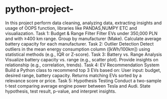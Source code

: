 # python-project-
In this project perform data cleaning, analyzing data, extracting insights and usage of OOPS function, libraries like PANDAS,NUMPY ETC and visualiazation.
Task 1: Budget & Range Filter
Filter EVs under 350,000 PLN and with ≥400 km range.
Group by manufacturer (Make).
Calculate average battery capacity for each manufacturer.
Task 2: Outlier Detection
Detect outliers in the mean energy consumption column ([kWh/100km]) using statistical methods (e.g., IQR or Z-score).
Task 3: Battery vs. Range Analysis
Visualize battery capacity vs. range (e.g., scatter plot).
Provide insights on relationship (e.g., correlation, trends).
Task 4: EV Recommendation System
Build a Python class to recommend top 3 EVs based on:
User input: budget, desired range, battery capacity.
Returns matching EVs sorted by a relevance score or price.
Task 5: Hypothesis Testing
Conduct a two-sample t-test comparing average engine power between Tesla and Audi.
State hypothesis, test result, p-value, and interpret insights.
